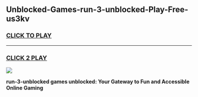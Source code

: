 
## Unblocked-Games-run-3-unblocked-Play-Free-us3kv
<h3>
<a href="https://premium76.site?title=run-3-unblocked&ref=09A">CLICK TO PLAY</a></h3>
<hr>

<h3>
<a href="https://premium76.site?title=run-3-unblocked&ref=09A">CLICK 2 PLAY</a>
  
</h3>

<a href="https://premium76.site?title=run-3-unblocked&ref=09A"><img src="https://clearcache.store/games.png"></a>


**run-3-unblocked games unblocked: Your Gateway to Fun and Accessible Online Gaming**
